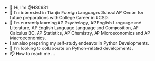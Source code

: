 - 👋 Hi, I’m @HSC631
- 👀 I’m interested in Tianjin Foreign Languages School AP Center for future preparations with College Career in UCSD. 
- 🌱 I’m currently learning AP Psychology, AP English Language and Literature, AP English Language Language and Composition, AP Calculus BC, AP Statistics, AP Chemistry, AP Microeconomics and AP Macroeconomics.
- I am also preparing my self-study endeavor in Python Developments.
- 💞️ I’m looking to collaborate on Python-related developments.
- 📫 How to reach me ...

<!---
HSC631/HSC631 is a ✨ special ✨ repository because its `README.md` (this file) appears on your GitHub profile.
You can click the Preview link to take a look at your changes.
--->
